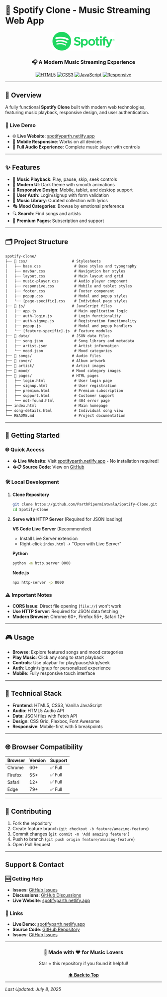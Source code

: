 
# 🎵 Spotify Clone - Music Streaming Web App

<div align="center">
  <img src="nav_icon/Spotify_logo_with_text.svg" alt="Spotify Clone Logo" width="200" height="60">
  
  ### 🎧 A Modern Music Streaming Experience
  
  [![HTML5](https://img.shields.io/badge/HTML5-E34F26?style=for-the-badge&logo=html5&logoColor=white)](https://developer.mozilla.org/en-US/docs/Web/HTML)
  [![CSS3](https://img.shields.io/badge/CSS3-1572B6?style=for-the-badge&logo=css3&logoColor=white)](https://developer.mozilla.org/en-US/docs/Web/CSS)
  [![JavaScript](https://img.shields.io/badge/JavaScript-F7DF1E?style=for-the-badge&logo=javascript&logoColor=black)](https://developer.mozilla.org/en-US/docs/Web/JavaScript)
  [![Responsive](https://img.shields.io/badge/Responsive-4A90E2?style=for-the-badge&logo=responsive&logoColor=white)](https://developer.mozilla.org/en-US/docs/Web/Guide/Responsive_design)
</div>

---

## 🌟 **Overview**

A fully functional **Spotify Clone** built with modern web technologies, featuring music playback, responsive design, and user authentication.

### 🎯 **Live Demo**
- 🌐 **Live Website**: [spotifyparth.netlify.app](https://spotifyparth.netlify.app)
- 📱 **Mobile Responsive**: Works on all devices
- 🎵 **Full Audio Experience**: Complete music player with controls

---

## ✨ Features

- 🎵 **Music Playback**: Play, pause, skip, seek controls
- 🎨 **Modern UI**: Dark theme with smooth animations
- 📱 **Responsive Design**: Mobile, tablet, and desktop support
- 🔐 **User Auth**: Login/signup with form validation
- 🎼 **Music Library**: Curated collection with lyrics
- 🎭 **Mood Categories**: Browse by emotional preference
- 🔍 **Search**: Find songs and artists
- 💎 **Premium Pages**: Subscription and support

---

## 🗂️ **Project Structure**

```
spotify-clone/
├── 📁 css/                    # Stylesheets
│   ├── base.css               # Base styles and typography
│   ├── navbar.css             # Navigation bar styles
│   ├── layout.css             # Main layout and grid
│   ├── music-player.css       # Audio player component
│   ├── responsive.css         # Mobile and tablet styles
│   ├── footer.css             # Footer component
│   ├── popup.css              # Modal and popup styles
│   └── [page-specific].css    # Individual page styles
├── 📁 js/                     # JavaScript files
│   ├── app.js                 # Main application logic
│   ├── auth-login.js          # Login functionality
│   ├── auth-signup.js         # Registration functionality
│   ├── popup.js               # Modal and popup handlers
│   └── [feature-specific].js  # Feature modules
├── 📁 data/                   # JSON data files
│   ├── song.json              # Song library and metadata
│   ├── artist.json            # Artist information
│   └── mood.json              # Mood categories
├── 📁 songs/                  # Audio files
├── 📁 cover/                  # Album artwork
├── 📁 artist/                 # Artist images
├── 📁 mood/                   # Mood category images
├── 📁 pages/                  # HTML pages
│   ├── login.html             # User login page
│   ├── signup.html            # User registration
│   ├── premium.html           # Premium subscription
│   ├── support.html           # Customer support
│   └── not-found.html         # 404 error page
├── index.html                 # Main homepage
├── song-details.html          # Individual song view
└── README.md                  # Project documentation
```

---

## 🚀 **Getting Started**

### 🌐 **Quick Access**
- **� Live Website**: Visit [spotifyparth.netlify.app](https://spotifyparth.netlify.app) - No installation required!
- **�📋 Source Code**: View on [GitHub](https://github.com/ParthPipermintwala/Spotify-Clone)

### 🛠️ Local Development

1. **Clone Repository**
   ```bash
   git clone https://github.com/ParthPipermintwala/Spotify-Clone.git
   cd Spotify-Clone
   ```

2. **Serve with HTTP Server** (Required for JSON loading)
   
   **VS Code Live Server** (Recommended)
   - Install Live Server extension
   - Right-click `index.html` → "Open with Live Server"
   
   **Python**
   ```bash
   python -m http.server 8000
   ```
   
   **Node.js**
   ```bash
   npx http-server -p 8000
   ```

### ⚠️ Important Notes
- **CORS Issue**: Direct file opening (`file://`) won't work
- **Use HTTP Server**: Required for JSON data fetching
- **Modern Browser**: Chrome 60+, Firefox 55+, Safari 12+

---

## 🎮 Usage

- **Browse**: Explore featured songs and mood categories
- **Play Music**: Click any song to start playback
- **Controls**: Use playbar for play/pause/skip/seek
- **Auth**: Login/signup for personalized experience
- **Mobile**: Fully responsive touch interface

---

## 🔧 Technical Stack

- **Frontend**: HTML5, CSS3, Vanilla JavaScript
- **Audio**: HTML5 Audio API
- **Data**: JSON files with Fetch API
- **Design**: CSS Grid, Flexbox, Font Awesome
- **Responsive**: Mobile-first with 5 breakpoints

---

## 🌐 **Browser Compatibility**

| Browser | Version | Support |
|---------|---------|---------|
| Chrome | 60+ | ✅ Full |
| Firefox | 55+ | ✅ Full |
| Safari | 12+ | ✅ Full |
| Edge | 79+ | ✅ Full |

---

## 🤝 Contributing

1. Fork the repository
2. Create feature branch (`git checkout -b feature/amazing-feature`)
3. Commit changes (`git commit -m 'Add amazing feature'`)
4. Push to branch (`git push origin feature/amazing-feature`)
5. Open Pull Request

---

##  **Support & Contact**

### 🆘 **Getting Help**
- **Issues**: [GitHub Issues](https://github.com/ParthPipermintwala/Spotify-Clone/issues)
- **Discussions**: [GitHub Discussions](https://github.com/ParthPipermintwala/Spotify-Clone/discussions)
- **Live Website**: [spotifyparth.netlify.app](https://spotifyparth.netlify.app)

### 🔗 **Links**
- **Live Demo**: [spotifyparth.netlify.app](https://spotifyparth.netlify.app)
- **Source Code**: [GitHub Repository](https://github.com/ParthPipermintwala/Spotify-Clone)
- **Issues**: [GitHub Issues](https://github.com/ParthPipermintwala/Spotify-Clone/issues)

---

<div align="center">
  <h3>🎵 Made with ❤️ for Music Lovers</h3>
  <p>Star ⭐ this repository if you found it helpful!</p>
  
  **[⬆ Back to Top](#-spotify-clone---music-streaming-web-app)**
</div>

---

*Last Updated: July 8, 2025*

